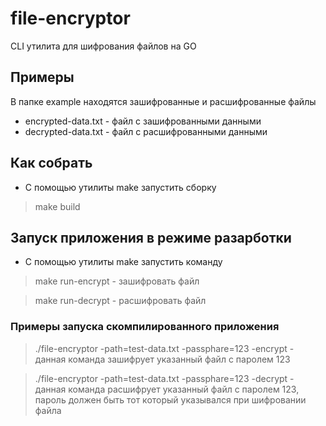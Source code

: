 # file-encryptor

CLI утилита для шифрования файлов на GO

## Примеры

В папке example находятся зашифрованные и расшифрованные файлы

- encrypted-data.txt - файл с зашифрованными данными
- decrypted-data.txt - файл с расшифрованными данными

## Как собрать

- С помощью утилиты make запустить сборку

> make build

## Запуск приложения в режиме разарботки

- С помощью утилиты make запустить команду

> make run-encrypt - зашифровать файл

> make run-decrypt - расшифровать файл


### Примеры запуска скомпилированного приложения

> ./file-encryptor -path=test-data.txt -passphare=123 -encrypt - данная команда зашифрует указанный файл  с паролем 123

> ./file-encryptor -path=test-data.txt -passphare=123 -decrypt - данная команда расшифрует указанный файл с паролем 123, пароль должен быть тот который указывался при шифровании файла
